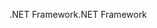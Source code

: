 <span data-ttu-id="cc84c-101">.NET Framework</span><span class="sxs-lookup"><span data-stu-id="cc84c-101">.NET Framework</span></span>